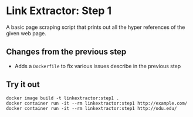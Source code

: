 # Link Extractor: Step 1

A basic page scraping script that prints out all the hyper references of the given web page.

## Changes from the previous step

* Adds a `Dockerfile` to fix various issues describe in the previous step

## Try it out

```shell
docker image build -t linkextractor:step1 .
docker container run -it --rm linkextractor:step1 http://example.com/
docker container run -it --rm linkextractor:step1 http://odu.edu/
```
